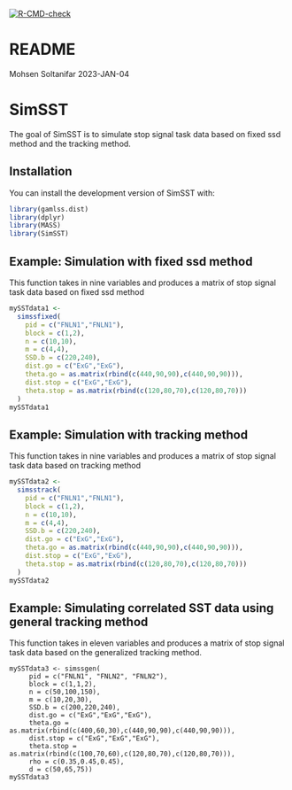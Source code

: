[![R-CMD-check](https://github.com/imstatsbee/SimSST/actions/workflows/R-CMD-check.yaml/badge.svg)](https://github.com/imstatsbee/SimSST/actions/workflows/R-CMD-check.yaml)

README
================
Mohsen Soltanifar
2023-JAN-04

# SimSST

The goal of SimSST is to simulate stop signal task data based on fixed
ssd method and the tracking method.

## Installation

You can install the development version of SimSST with:

``` r
library(gamlss.dist)
library(dplyr)
library(MASS)
library(SimSST)
```

## Example: Simulation with fixed ssd method

This function takes in nine variables and produces a matrix of stop
signal task data based on fixed ssd method

``` r
mySSTdata1 <- 
  simssfixed(
    pid = c("FNLN1","FNLN1"), 
    block = c(1,2),
    n = c(10,10), 
    m = c(4,4), 
    SSD.b = c(220,240),
    dist.go = c("ExG","ExG"),
    theta.go = as.matrix(rbind(c(440,90,90),c(440,90,90))),
    dist.stop = c("ExG","ExG"),
    theta.stop = as.matrix(rbind(c(120,80,70),c(120,80,70)))
  )
mySSTdata1 
```

## Example: Simulation with tracking method

This function takes in nine variables and produces a matrix of stop
signal task data based on tracking method

``` r
mySSTdata2 <- 
  simsstrack(
    pid = c("FNLN1","FNLN1"), 
    block = c(1,2),
    n = c(10,10), 
    m = c(4,4), 
    SSD.b = c(220,240),
    dist.go = c("ExG","ExG"),
    theta.go = as.matrix(rbind(c(440,90,90),c(440,90,90))),
    dist.stop = c("ExG","ExG"),
    theta.stop = as.matrix(rbind(c(120,80,70),c(120,80,70)))
  )
mySSTdata2 
```

## Example: Simulating correlated SST data using general tracking method

This function takes in eleven variables and produces a matrix of stop
signal task data based on the generalized tracking method.

```{r}
mySSTdata3 <- simssgen(
     pid = c("FNLN1", "FNLN2", "FNLN2"),
     block = c(1,1,2),
     n = c(50,100,150),
     m = c(10,20,30),
     SSD.b = c(200,220,240),
     dist.go = c("ExG","ExG","ExG"),
     theta.go = as.matrix(rbind(c(400,60,30),c(440,90,90),c(440,90,90))),
     dist.stop = c("ExG","ExG","ExG"),
     theta.stop = as.matrix(rbind(c(100,70,60),c(120,80,70),c(120,80,70))),
     rho = c(0.35,0.45,0.45),
     d = c(50,65,75))
mySSTdata3
```
